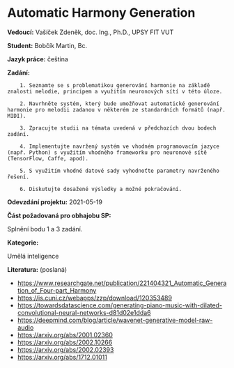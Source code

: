 # Automatic Harmony Generation

**Vedoucí:** Vašíček Zdeněk, doc. Ing., Ph.D., UPSY FIT VUT

**Student:** Bobčík Martin, Bc.

**Jazyk práce:** čeština

**Zadání:**

        1. Seznamte se s problematikou generování harmonie na základě znalosti melodie, principem a využitím neuronových sítí v této úloze. 

        2. Navrhněte systém, který bude umožňovat automatické generování harmonie pro melodii zadanou v některém ze standardních formátů (např. MIDI). 

        3. Zpracujte studii na témata uvedená v předchozích dvou bodech zadání.

        4. Implementujte navržený systém ve vhodném programovacím jazyce (např. Python) s využitím vhodného frameworku pro neuronové sítě (TensorFlow, Caffe, apod). 

        5. S využitím vhodné datové sady vyhodnoťte parametry navrženého řešení.

        6. Diskutujte dosažené výsledky a možné pokračování.

**Odevzdání projektu:** 2021-05-19

**Část požadovaná pro obhajobu SP:**

Splnění bodu 1 a 3 zadání.


**Kategorie:**

Umělá inteligence


**Literatura:** (poslaná)

* https://www.researchgate.net/publication/221404321_Automatic_Generation_of_Four-part_Harmony
* https://is.cuni.cz/webapps/zzp/download/120353489
* https://towardsdatascience.com/generating-piano-music-with-dilated-convolutional-neural-networks-d81d02e1dda6
* https://deepmind.com/blog/article/wavenet-generative-model-raw-audio
* https://arxiv.org/abs/2001.02360
* https://arxiv.org/abs/2002.10266
* https://arxiv.org/abs/2002.02393
* https://arxiv.org/abs/1712.01011
